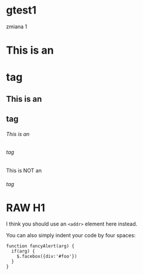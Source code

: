 # gtest1
zmiana 1

# This is an <h1> tag
## This is an <h2> tag
###### This is an <h6> tag
This is NOT an <h6> tag


<H1>RAW H1</H1>



I think you should use an
`<addr>` element here instead.


You can also simply indent your code by four spaces:

    function fancyAlert(arg) {
      if(arg) {
        $.facebox({div:'#foo'})
      }
    }
